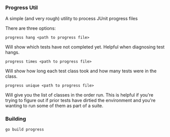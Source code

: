 ### Progress Util
A simple (and very rough) utility to process JUnit progress files

There are three options:

    progress hang <path to progress file>

Will show which tests have not completed yet. Helpful when diagnosing test hangs.

    progress times <path to progress file>

Will show how long each test class took and how many tests were in the class.

    progress unique <path to progress file>

Will give you the list of classes in the order run. This is helpful if you're trying to figure out if prior tests have dirtied the environment and you're wanting to run some of them as part of a suite.

### Building

    go build progress


